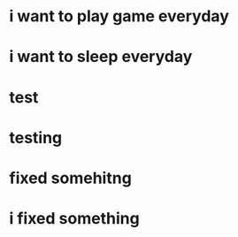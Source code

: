 # i want to play game everyday
# i want to sleep everyday

# test
# testing
# fixed somehitng
# i fixed something
